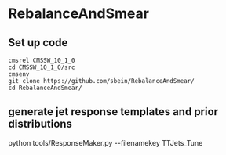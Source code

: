 # RebalanceAndSmear

## Set up code

```
cmsrel CMSSW_10_1_0
cd CMSSW_10_1_0/src
cmsenv
git clone https://github.com/sbein/RebalanceAndSmear/
cd RebalanceAndSmear/
```

## generate jet response templates and prior distributions

python tools/ResponseMaker.py --filenamekey TTJets_Tune
